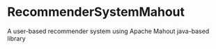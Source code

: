 RecommenderSystemMahout
=======================

A user-based recommender system using Apache Mahout java-based library
